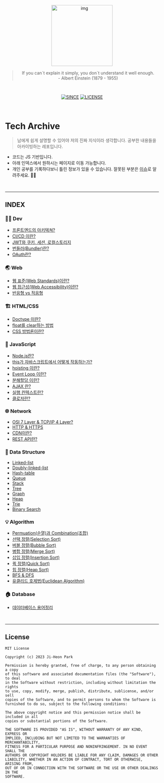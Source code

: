 <div align='center'>
  <img src="https://user-images.githubusercontent.com/90181028/205127418-6e0293b1-f9d3-4a6e-a44e-4cd176986f1c.png" width="200px" alt="img">
<blockquote>
    If you can`t explain it simply, you don`t understand it well enough.<br>
    - Albert Einstein (1879 - 1955)
</blockquote>
<br>

[![SINCE](https://img.shields.io/badge/Since-2022.12.01-red)](https://github.com/jiheon788/tech-note)
[![LICENSE](https://img.shields.io/badge/license-MIT-yellowgreen)](https://github.com/jiheon788/tech-note/blob/master/License)

</div>
<br>

# Tech Archive

> 남에게 쉽게 설명할 수 있어야 저의 진짜 지식이라 생각합니다. 공부한 내용들을 아카이빙하는 레포입니다.

- 코드는 JS 기반입니다.
- 아래 인덱스에서 원하시는 페이지로 이동 가능합니다.
- 개인 공부를 기록하다보니 틀린 정보가 있을 수 있습니다. 잘못된 부분은 [이슈](https://github.com/jiheon788/tech-note/issues)로 알려주세요. 🙇‍♂️

<br>

---

## INDEX

### 👨‍💻 Dev

- [프론트엔드의 아키텍쳐?](./dev/architecture.md)
- [CI/CD 이란?](./dev/ci-cd.md)
- [JWT와 쿠키, 세션, 로컬스토리지](./dev/jwt.md)
- [번들러(Bundler)란?](./dev/bundler.md)
- [OAuth란?](./dev/OAuth.md)

### 🌏 Web

- [웹 표준(Web Standards)이란?](./web/WebStandards.md)
- [웹 접근성(Web Accessibility)이란?](./web/WebAccessibility.md)
- [반응형 vs 적응형](./web/RESPONSIVE_VS_ADAPTIVE.md)

### 🏗 HTML/CSS

- [Doctype 이란?](./htmlcss/DOCTYPE.md)
- [float를 clear하는 방법](./htmlcss/FLOAT.md)
- [CSS 방법론이란?](./htmlcss/CSS_METHODOLOGY.md)

### 📝 JavaScript

- [Node.js란?](./javascript/nodejs.md)
- [this가 자바스크립트에서 어떻게 작동하는가?](./javascript/this.md)
- [hoisting 이란?](./javascript/hoisting.md)
- [Event Loop 이란?](./javascript/event-loop.md)
- [분해할당 이란?](./javascript/destructuring-assignment.md)
- [AJAX 란?](./javascript/AJAX.md)
- [실행 컨텍스트란?](./javascript/EXEXCUTION_CONTEXT.md)
- [클로저란?](./javascript/CLOSURES.md)

### 🌐 Network

- [OSI 7 Layer & TCP/IP 4 Layer?](./network/osi-7-layer-tcpip-4-layer.md)
- [HTTP & HTTPS](./network/http-https.md)
- [CDN이란?](./network/cdn.md)
- [REST API란?](./network/rest-api.md)

### 💾 Data Structure

- [Linked-list](./datastructure/linked-list.md)
- [Doubly-linked-list](./datastructure/doubly-linked-list.md)
- [Hash-table](./datastructure/hash-table.md)
- [Queue](./datastructure/queue.md)
- [Stack](./datastructure/stack.md)
- [Tree](./datastructure/tree.md)
- [Graph](./datastructure/graph.md)
- [Heap](./datastructure/Heap.md)
- [Trie](./datastructure/Trie.md)
- [Binary Search](./datastructure/Binary%20Search.md)

### 💡 Algorithm

- [Permuation(순열)과 Combination(조합)](./algorithms/permuation-combination.md)
- [선택 정렬(Selection Sort)](./algorithms/selection-sort.md)
- [버블 정렬(Bubble Sort)](./algorithms/bubble-sort.md)
- [병합 정렬(Merge Sort)](./algorithms/merge-sort.md)
- [삽입 정렬(Insertion Sort)](./algorithms/insertion-sort.md)
- [퀵 정렬(Quick Sort)](./algorithms/quick-sort.md)
- [힙 정렬(Heap Sort)](./algorithms/heap-sort.md)
- [BFS & DFS](./algorithms/BFS%20%26%20DFS.md)
- [유클리드 호제법(Euclidean Algorithm)](./algorithms/Euclidean.md)

### 🏠 Database

- [데이터베이스 용어정리](./database/terminology.md)

<br/>

---

## License

```
MIT License

Copyright (c) 2023 Ji-Heon Park

Permission is hereby granted, free of charge, to any person obtaining a copy
of this software and associated documentation files (the "Software"), to deal
in the Software without restriction, including without limitation the rights
to use, copy, modify, merge, publish, distribute, sublicense, and/or sell
copies of the Software, and to permit persons to whom the Software is
furnished to do so, subject to the following conditions:

The above copyright notice and this permission notice shall be included in all
copies or substantial portions of the Software.

THE SOFTWARE IS PROVIDED "AS IS", WITHOUT WARRANTY OF ANY KIND, EXPRESS OR
IMPLIED, INCLUDING BUT NOT LIMITED TO THE WARRANTIES OF MERCHANTABILITY,
FITNESS FOR A PARTICULAR PURPOSE AND NONINFRINGEMENT. IN NO EVENT SHALL THE
AUTHORS OR COPYRIGHT HOLDERS BE LIABLE FOR ANY CLAIM, DAMAGES OR OTHER
LIABILITY, WHETHER IN AN ACTION OF CONTRACT, TORT OR OTHERWISE, ARISING FROM,
OUT OF OR IN CONNECTION WITH THE SOFTWARE OR THE USE OR OTHER DEALINGS IN THE
SOFTWARE.
```
